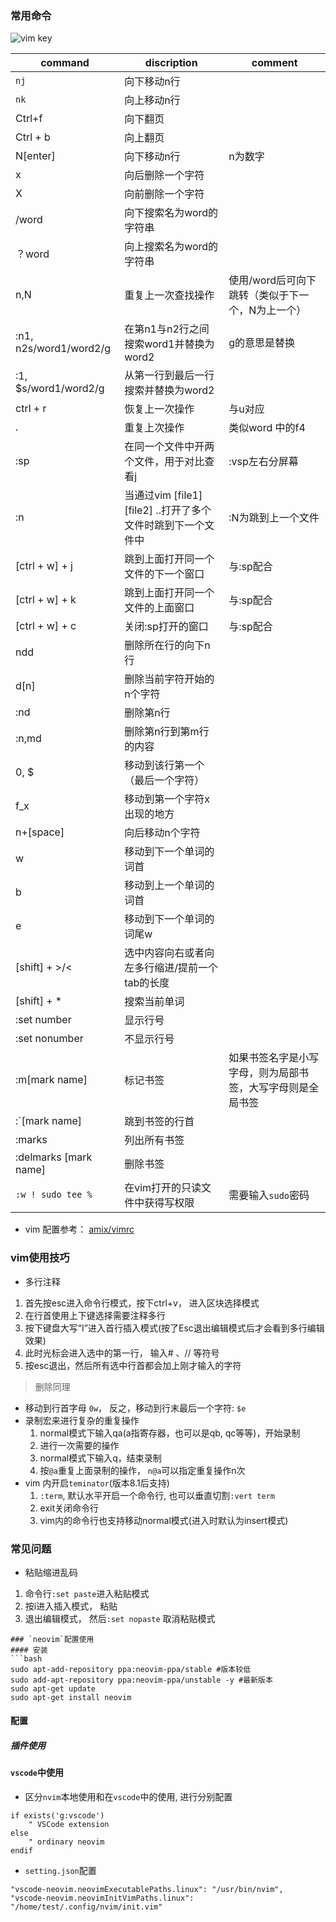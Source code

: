 ### 常用命令
![vim key](vim_key.png)

| command | discription | comment|
|------|----------|---------|
|`nj`| 向下移动n行|
|`nk`| 向上移动n行|
|Ctrl+f| 向下翻页|
| Ctrl + b | 向上翻页|
| N[enter] | 向下移动n行| n为数字|
| x | 向后删除一个字符|
| X | 向前删除一个字符|
| /word | 向下搜索名为word的字符串 | 
| ？word | 向上搜索名为word的字符串|
| n,N | 重复上一次查找操作 | 使用/word后可向下跳转（类似于下一个，N为上一个）
| :n1, n2s/word1/word2/g | 在第n1与n2行之间搜索word1并替换为word2| g的意思是替换
|:1, $s/word1/word2/g |从第一行到最后一行搜索并替换为word2
| ctrl + r |恢复上一次操作 | 与u对应
| . | 重复上次操作 | 类似word 中的f4|
| :sp | 在同一个文件中开两个文件，用于对比查看j|:vsp左右分屏幕
|:n |当通过vim [file1] [file2] ..打开了多个文件时跳到下一个文件中| :N为跳到上一个文件
| [ctrl + w] + j | 跳到上面打开同一个文件的下一个窗口|与:sp配合
| [ctrl + w] + k | 跳到上面打开同一个文件的上面窗口 | 与:sp配合
| [ctrl + w] + c | 关闭:sp打开的窗口 | 与:sp配合
| ndd | 删除所在行的向下n行 | 
| d[n] | 删除当前字符开始的n个字符 | 
| :nd | 删除第n行 | 
| :n,md | 删除第n行到第m行的内容 | 
|0, $|移动到该行第一个（最后一个字符）| 
|f_x|移动到第一个字符x出现的地方| 
|n+[space]|向后移动n个字符| 
|w|移动到下一个单词的词首| 
|b|移动到上一个单词的词首| 
|e|移动到下一个单词的词尾w| 
|[shift] + >/<|选中内容向右或者向左多行缩进/提前一个tab的长度| 
|[shift] + \*|搜索当前单词| 
|:set number|显示行号| 
|:set nonumber|不显示行号| 
|:m[mark name]|标记书签|如果书签名字是小写字母，则为局部书签，大写字母则是全局书签|
|:\`[mark name]|跳到书签的行首|
|:marks|列出所有书签|
|:delmarks [mark name]|删除书签|
|`:w ! sudo tee %` |在vim打开的只读文件中获得写权限|需要输入`sudo`密码|

- vim 配置参考：
[amix/vimrc](https://github.com/amix/vimrc)
### vim使用技巧
-  多行注释
1. 首先按esc进入命令行模式，按下ctrl+v， 进入区块选择模式
2. 在行首使用上下键选择需要注释多行
3. 按下键盘大写“I”进入首行插入模式(按了Esc退出编辑模式后才会看到多行编辑效果)
4. 此时光标会进入选中的第一行， 输入# 、// 等符号
5. 按esc退出，然后所有选中行首都会加上刚才输入的字符
> 删除同理
- 移动到行首字母
`0w`， 反之，移动到行末最后一个字符: `$e`
- 录制宏来进行复杂的重复操作
	1. normal模式下输入qa(a指寄存器，也可以是qb, qc等等)，开始录制
	2. 进行一次需要的操作
	3. normal模式下输入q，结束录制
	4. 按`@a`重复上面录制的操作， `n@a`可以指定重复操作n次
- vim 内开启`teminator`(版本8.1后支持)
	1. `:term`, 默认水平开启一个命令行, 也可以垂直切割`:vert term`
	2. exit关闭命令行
	3. vim内的命令行也支持移动normal模式(进入时默认为insert模式)
### 常见问题
- 粘贴缩进乱码
1. 命令行`:set paste`进入粘贴模式
2. 按i进入插入模式， 粘贴
3. 退出编辑模式， 然后`:set nopaste` 取消粘贴模式
```
### `neovim`配置使用
#### 安装
```bash
sudo apt-add-repository ppa:neovim-ppa/stable #版本较低
sudo add-apt-repository ppa:neovim-ppa/unstable -y #最新版本
sudo apt-get update
sudo apt-get install neovim
```
#### 配置

##### 插件使用

#### `vscode`中使用
- 区分`nvim`本地使用和在`vscode`中的使用, 进行分别配置
```$HOME/.config/nvim/init.vim
if exists('g:vscode')
    " VSCode extension
else
    " ordinary neovim
endif
```
- `setting.json`配置
```
"vscode-neovim.neovimExecutablePaths.linux": "/usr/bin/nvim",
"vscode-neovim.neovimInitVimPaths.linux": "/home/test/.config/nvim/init.vim"
```